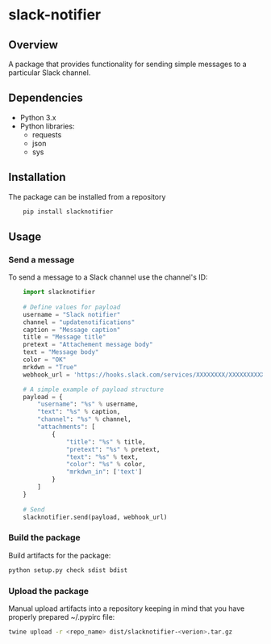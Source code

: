 # slack-notifier

## Overview

A package that provides functionality for sending simple messages to a particular Slack channel.

## Dependencies

- Python 3.x
- Python libraries:
    - requests
    - json
    - sys

## Installation

The package can be installed from a repository

```bash
    pip install slacknotifier
```

## Usage

### Send a message

To send a message to a Slack channel use the channel's ID:

```python
    import slacknotifier
    
    # Define values for payload
    username = "Slack notifier"
    channel = "updatenotifications"
    caption = "Message caption"
    title = "Message title"
    pretext = "Attachement message body"
    text = "Message body"
    color = "OK"
    mrkdwn = "True"
    webhook_url = 'https://hooks.slack.com/services/XXXXXXXX/XXXXXXXXXX/XXXXXXXXXXXXXXXXXXXXXXXXX'

    # A simple example of payload structure
    payload = {
        "username": "%s" % username,
        "text": "%s" % caption,
        "channel": "%s" % channel,
        "attachments": [
            {
                "title": "%s" % title,
                "pretext": "%s" % pretext,
                "text": "%s" % text,
                "color": "%s" % color,
                "mrkdwn_in": ['text']
            }
        ]
    }
    
    # Send
    slacknotifier.send(payload, webhook_url)
```

### Build the package

Build artifacts for the package:

```bash
python setup.py check sdist bdist
```

### Upload the package

Manual upload artifacts into a repository keeping in mind that you have properly prepared ~/.pypirc file:

```bash
twine upload -r <repo_name> dist/slacknotifier-<verion>.tar.gz
```
